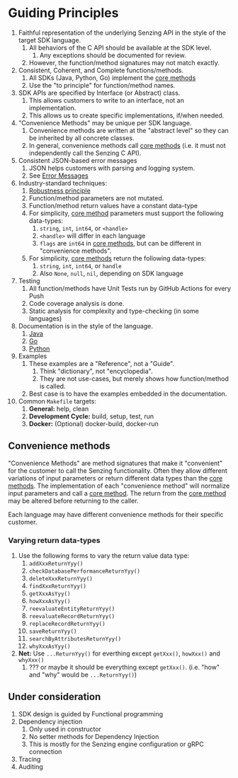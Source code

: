 # Guiding Principles

1. Faithful representation of the underlying Senzing API in the style of the target SDK language.
    1. All behaviors of the C API should be available at the SDK level.
        1. Any exceptions should be documented for review.
    1. However, the function/method signatures may not match exactly.
1. Consistent, Coherent, and Complete functions/methods.
    1. All SDKs (Java, Python, Go) implement the [core methods](canonical-names-condensed.md)
    1. Use the "to principle" for function/method names.
1. SDK APIs are specified by Interface (or Abstract) class.
    1. This allows customers to write to an interface, not an implementation.
    1. This allows us to create specific implementations, if/when needed.
1. "Convenience Methods" may be unique per SDK language.
    1. Convenience methods are written at the "abstract level" so they can be inherited by all concrete classes.
    1. In general, convenience methods call [core methods](canonical-names-condensed.md)
       (i.e. it must not independently call the Senzing C API).
1. Consistent JSON-based error messages
    1. JSON helps customers with parsing and logging system.
    1. See [Error Messages](error-messages.md)
1. Industry-standard techniques:
    1. [Robustness principle](https://en.wikipedia.org/wiki/Robustness_principle)
    1. Function/method parameters are not mutated.
    1. Function/method return values have a constant data-type
    1. For simplicity,
       [core method](canonical-names-condensed.md)
       parameters must support the following data-types:
        1. `string`, `int`, `int64`, or `<handle>`
        1. `<handle>` will differ in each language
        1. `flags` are `int64` in [core methods](canonical-names-condensed.md), but can be different in "convenience methods".
    1. For simplicity,
       [core methods](canonical-names-condensed.md)
       return the following data-types:
        1. `string`, `int`, `int64`, or `handle`
        1. Also `None`, `null`, `nil`, depending on SDK language
1. Testing
    1. All function/methods have Unit Tests run by GitHub Actions for every Push
    1. Code coverage analysis is done.
    1. Static analysis for complexity and type-checking (in some languages)
1. Documentation is in the style of the language.
    1. [Java](https://www.oracle.com/technical-resources/articles/java/javadoc-tool.html)
    1. [Go](https://pkg.go.dev/github.com/senzing/g2-sdk-go)
    1. [Python](https://senzing-garage.github.io/g2-sdk-python-next/)
1. Examples
    1. These examples are a "Reference", not a "Guide".
        1. Think "dictionary", not "encyclopedia".
        1. They are not use-cases, but merely shows how function/method is called.
    1. Best case is to have the examples embedded in the documentation.
1. Common `Makefile` targets:
    1. **General:** help, clean
    1. **Development Cycle:** build, setup, test, run
    1. **Docker:** (Optional) docker-build, docker-run

## Convenience methods

"Convenience Methods" are method signatures that make it "convenient" for the customer to call the Senzing functionality.
Often they allow different variations of input parameters or return different data types than the
[core methods](canonical-names-condensed.md).
The implementation of each "convenience method" will normalize input parameters and call a
[core method](canonical-names-condensed.md).
The return from the
[core method](canonical-names-condensed.md) may be altered before returning to the caller.

Each language may have different convenience methods for their specific customer.

### Varying return data-types

1. Use the following forms to vary the return value data type:
    1. `addXxxReturnYyy()`
    1. `checkDatabasePerformanceReturnYyy()`
    1. `deleteXxxReturnYyy()`
    1. `findXxxReturnYyy()`
    1. `getXxxAsYyy()`
    1. `howXxxAsYyy()`
    1. `reevaluateEntityReturnYyy()`
    1. `reevaluateRecordReturnYyy()`
    1. `replaceRecordReturnYyy()`
    1. `saveReturnYyy()`
    1. `searchByAttributesReturnYyy()`
    1. `whyXxxAsYyy()`
1. **Net:** Use `...ReturnYyy()` for everthing except `getXxx()`, `howXxx()` and `whyXxx()`
    1. ??? or maybe it should be everything except `getXxx()`.  (i.e. "how" and "why" would be `...ReturnYyy()`)

## Under consideration

1. SDK design is guided by Functional programming
1. Dependency injection
    1. Only used in constructor
    1. No setter methods for Dependency Injection
    1. This is mostly for the Senzing engine configuration or gRPC connection
1. Tracing
1. Auditing
